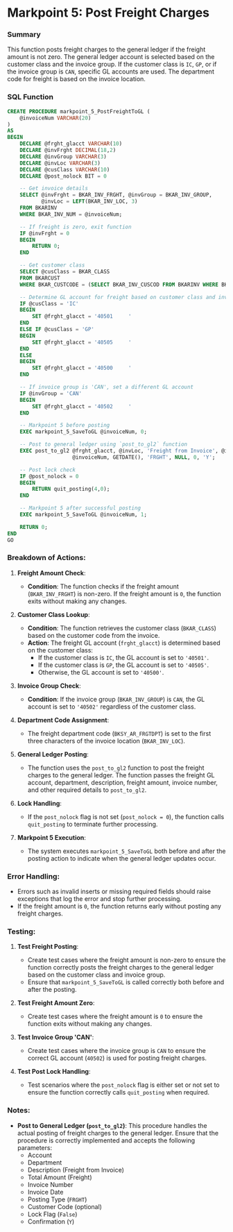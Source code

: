 # Markpoint 5: Post Freight Charges

 ### Summary
This function posts freight charges to the general ledger if the freight amount is not zero. The general ledger account is selected based on the customer class and the invoice group. If the customer class is `IC`, `GP`, or if the invoice group is `CAN`, specific GL accounts are used. The department code for freight is based on the invoice location.

### SQL Function

```sql
CREATE PROCEDURE markpoint_5_PostFreightToGL (
    @invoiceNum VARCHAR(20)
)
AS
BEGIN
    DECLARE @frght_glacct VARCHAR(10)
    DECLARE @invFrght DECIMAL(18,2)
    DECLARE @invGroup VARCHAR(3)
    DECLARE @invLoc VARCHAR(3)
    DECLARE @cusClass VARCHAR(10)
    DECLARE @post_nolock BIT = 0

    -- Get invoice details
    SELECT @invFrght = BKAR_INV_FRGHT, @invGroup = BKAR_INV_GROUP, 
           @invLoc = LEFT(BKAR_INV_LOC, 3)
    FROM BKARINV
    WHERE BKAR_INV_NUM = @invoiceNum;

    -- If freight is zero, exit function
    IF @invFrght = 0
    BEGIN
        RETURN 0;
    END

    -- Get customer class
    SELECT @cusClass = BKAR_CLASS
    FROM BKARCUST
    WHERE BKAR_CUSTCODE = (SELECT BKAR_INV_CUSCOD FROM BKARINV WHERE BKAR_INV_NUM = @invoiceNum);

    -- Determine GL account for freight based on customer class and invoice group
    IF @cusClass = 'IC'
    BEGIN
        SET @frght_glacct = '40501     '
    END
    ELSE IF @cusClass = 'GP'
    BEGIN
        SET @frght_glacct = '40505     '
    END
    ELSE
    BEGIN
        SET @frght_glacct = '40500     '
    END

    -- If invoice group is 'CAN', set a different GL account
    IF @invGroup = 'CAN'
    BEGIN
        SET @frght_glacct = '40502     '
    END

    -- Markpoint 5 before posting
    EXEC markpoint_5_SaveToGL @invoiceNum, 0;

    -- Post to general ledger using `post_to_gl2` function
    EXEC post_to_gl2 @frght_glacct, @invLoc, 'Freight from Invoice', @invFrght, 
                     @invoiceNum, GETDATE(), 'FRGHT', NULL, 0, 'Y';

    -- Post lock check
    IF @post_nolock = 0
    BEGIN
        RETURN quit_posting(4,0);
    END

    -- Markpoint 5 after successful posting
    EXEC markpoint_5_SaveToGL @invoiceNum, 1;

    RETURN 0;
END
GO
```

### Breakdown of Actions:

1. **Freight Amount Check**:
   - **Condition**: The function checks if the freight amount (`BKAR_INV_FRGHT`) is non-zero. If the freight amount is `0`, the function exits without making any changes.

2. **Customer Class Lookup**:
   - **Condition**: The function retrieves the customer class (`BKAR_CLASS`) based on the customer code from the invoice.
   - **Action**: The freight GL account (`frght_glacct`) is determined based on the customer class:
     - If the customer class is `IC`, the GL account is set to `'40501'`.
     - If the customer class is `GP`, the GL account is set to `'40505'`.
     - Otherwise, the GL account is set to `'40500'`.

3. **Invoice Group Check**:
   - **Condition**: If the invoice group (`BKAR_INV_GROUP`) is `CAN`, the GL account is set to `'40502'` regardless of the customer class.

4. **Department Code Assignment**:
   - The freight department code (`BKSY_AR_FRGTDPT`) is set to the first three characters of the invoice location (`BKAR_INV_LOC`).

5. **General Ledger Posting**:
   - The function uses the `post_to_gl2` function to post the freight charges to the general ledger. The function passes the freight GL account, department, description, freight amount, invoice number, and other required details to `post_to_gl2`.

6. **Lock Handling**:
   - If the `post_nolock` flag is not set (`post_nolock = 0`), the function calls `quit_posting` to terminate further processing.

7. **Markpoint 5 Execution**:
   - The system executes `markpoint_5_SaveToGL` both before and after the posting action to indicate when the general ledger updates occur.

### Error Handling:
- Errors such as invalid inserts or missing required fields should raise exceptions that log the error and stop further processing.
- If the freight amount is `0`, the function returns early without posting any freight charges.

### Testing:

1. **Test Freight Posting**:
   - Create test cases where the freight amount is non-zero to ensure the function correctly posts the freight charges to the general ledger based on the customer class and invoice group.
   - Ensure that `markpoint_5_SaveToGL` is called correctly both before and after the posting.

2. **Test Freight Amount Zero**:
   - Create test cases where the freight amount is `0` to ensure the function exits without making any changes.

3. **Test Invoice Group 'CAN'**:
   - Create test cases where the invoice group is `CAN` to ensure the correct GL account (`40502`) is used for posting freight charges.

4. **Test Post Lock Handling**:
   - Test scenarios where the `post_nolock` flag is either set or not set to ensure the function correctly calls `quit_posting` when required.

### Notes:
- **Post to General Ledger (`post_to_gl2`)**: This procedure handles the actual posting of freight charges to the general ledger. Ensure that the procedure is correctly implemented and accepts the following parameters:
  - Account
  - Department
  - Description (Freight from Invoice)
  - Total Amount (Freight)
  - Invoice Number
  - Invoice Date
  - Posting Type (`FRGHT`)
  - Customer Code (optional)
  - Lock Flag (`False`)
  - Confirmation (`Y`)
